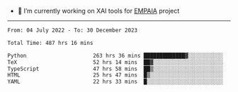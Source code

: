 - 🔭 I’m currently working on XAI tools for [EMPAIA](https://en.empaia.org/) project

---

<!--START_SECTION:waka-->

```txt
From: 04 July 2022 - To: 30 December 2023

Total Time: 487 hrs 16 mins

Python                     263 hrs 36 mins █████████████▓░░░░░░░░░░░   54.10 %
TeX                        52 hrs 14 mins  ██▓░░░░░░░░░░░░░░░░░░░░░░   10.72 %
TypeScript                 47 hrs 58 mins  ██▒░░░░░░░░░░░░░░░░░░░░░░   09.84 %
HTML                       25 hrs 47 mins  █▒░░░░░░░░░░░░░░░░░░░░░░░   05.29 %
YAML                       22 hrs 33 mins  █░░░░░░░░░░░░░░░░░░░░░░░░   04.63 %
```

<!--END_SECTION:waka-->
